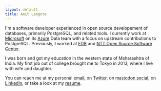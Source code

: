 ```yaml
---
layout: default
title: Amit Langote
---
```


<p>
  I'm a software developer experienced in open source developement of databases, primarily
  PostgreSQL, and related tools.  I currently work at
  <a href="https://microsoft.com/">Microsoft</a> on its
  <a href="https://azure.microsoft.com">Azure</a> Data team with a focus on
  upstream contributions to PostgreSQL.  Previously, I worked at
  <a href="https://enterprisedb.com/">EDB</a> and 
  <a href="https://www.rd.ntt/e/sic/oss/">NTT Open Source Software Center</a>.
</p>

<p>
  I was born and got my education in the western state of Maharashtra of India.
  My first job out of college brought me to Tokyo in 2013, where I live with wife
  and daughter.
</p>

<p>
  You can reach me at my personal <a href="mailto:amitlangote09@gmail.com">email</a>, on
  <a href="https://twitter.com/amitlan">Twitter</a>,
  on <a href="https://mastodon.social/@amitlan">mastodon.social</a>,
  on <a href="https://linkedin.com/in/amitlan">LinkedIn</a>, or take a look at my
  <a href="https://s3-ap-northeast-1.amazonaws.com/amitlan.com/files/resume.pdf">resume</a>.
</p>
